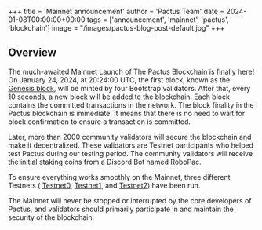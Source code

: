 +++
title = 'Mainnet announcement'
author = 'Pactus Team'
date = 2024-01-08T00:00:00+00:00
tags = ['announcement', 'mainnet', 'pactus', 'blockchain']
image = "/images/pactus-blog-post-default.jpg"
+++

## Overview

The much-awaited Mainnet Launch of The Pactus Blockchain is finally here!
On January 24, 2024, at 20:24:00 UTC, the first block, known as the [Genesis block](https://docs.pactus.org/protocol/blockchain/genesis/),
will be minted by four Bootstrap validators.
After that, every 10 seconds, a new block will be added to the blockchain.
Each block contains the committed transactions in the network.
The block finality in the Pactus blockchain is immediate.
It means that there is no need to wait for block confirmation to ensure a transaction is committed.

Later, more than 2000 community validators will secure the blockchain and make it decentralized.
These validators are Testnet participants who helped test Pactus during our testing period.
The community validators will receive the initial staking coins from a Discord Bot named RoboPac.

To ensure everything works smoothly on the Mainnet, three different Testnets (
[Testnet0](/2023/04/21/testnet-0-concluded),
[Testnet1](/2023/08/01/testnet-1-concluded), and
[Testnet2](/2023/10/15/testnet-2-launched)) have been run.

The Mainnet will never be stopped or interrupted by the core developers of Pactus,
and validators should primarily participate in and maintain the security of the blockchain.